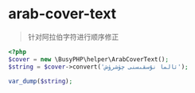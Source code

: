 arab-cover-text
===============

> 针对阿拉伯字符进行顺序修正

~~~php
<?php
$cover = new \BusyPHP\helper\ArabCoverText();
$string = $cover->convert('ئالما نۇسقىسنى چۈشرۈش');

var_dump($string);
~~~